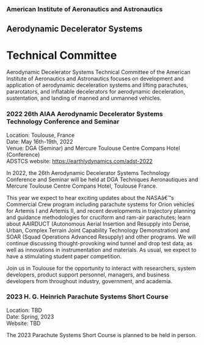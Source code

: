 ### American Institute of Aeronautics and Astronautics
## Aerodynamic Decelerator Systems
# Technical Committee

Aerodynamic Decelerator Systems Technical Committee of the American Institute of Aeronautics and Astronautics focuses on development and application of aerodynamic deceleration systems and lifting parachutes, pararotators, and inflatable decelerators for aerodynamic deceleration, sustentation, and landing of manned and unmanned vehicles.

### 2022 26th AIAA Aerodynamic Decelerator Systems Technology Conference and Seminar

Location:                     Toulouse, France \
Date:                            May 16th-19th, 2022 \
Venue:                         DGA (Seminar) and Mercure Toulouse Centre Compans Hotel (Conference) \
ADSTCS website:       https://earthlydynamics.com/adst-2022 

In 2022, the 26th Aerodynamic Decelerator Systems Technology Conference and Seminar will be held at DGA Techniques Aeronautiques and Mercure Toulouse Centre Compans Hotel, Toulouse France. 

This year we expect to hear exciting updates about the NASAâ€™s Commercial Crew program including parachute systems for Orion vehicles for Artemis I and Artemis II, and recent developments in trajectory planning and guidance methodologies for cruciform and ram-air parachutes; learn about AAIRDUCT (Autonomous Aerial Insertion and Resupply into Dense, Urban, Complex Terrain Joint Capability Technology Demonstration) and SOAR (Squad Operations Advanced Resupply) and other programs. We will continue discussing thought-provoking wind tunnel and drop test data, as well as innovations in instrumentation and materials. As usual, we expect to have a stimulating student paper competition. 

Join us in Toulouse for the opportunity to interact with researchers, system developers, product support personnel, managers, and business developers from throughout industry, government, and academia. 

### 2023 H. G. Heinrich Parachute Systems Short Course
Location:                     TBD \
Date:                            Spring, 2023 \
Website:                      TBD 


The 2023 Parachute Systems Short Course is planned to be held in person.
